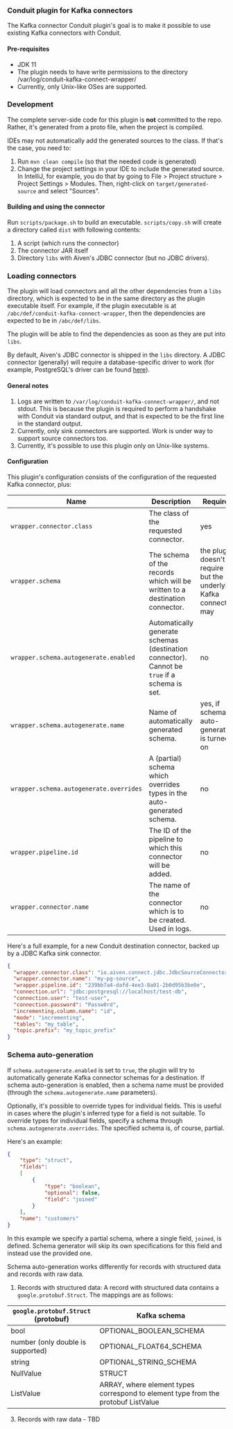 ### Conduit plugin for Kafka connectors
The Kafka connector Conduit plugin's goal is to make it possible to use existing Kafka connectors with Conduit.  

#### Pre-requisites
* JDK 11
* The plugin needs to have write permissions to the directory /var/log/conduit-kafka-connect-wrapper/
* Currently, only Unix-like OSes are supported.

### Development
The complete server-side code for this plugin is **not** committed to the repo. Rather, it's generated from a proto file,
when the project is compiled.

IDEs may not automatically add the generated sources to the class. If that's the case, you need to:
1. Run `mvn clean compile` (so that the needed code is generated)
2. Change the project settings in your IDE to include the generated source. In IntelliJ, for example, you do that by going
to File > Project structure > Project Settings > Modules. Then, right-click on `target/generated-source` and select "Sources".

#### Building and using the connector
Run `scripts/package.sh` to build an executable. `scripts/copy.sh` will create a directory called `dist` with following contents:
1. A script (which runs the connector)
2. The connector JAR itself
3. Directory `libs` with Aiven's JDBC connector (but no JDBC drivers).

### Loading connectors
The plugin will load connectors and all the other dependencies from a `libs` directory, which is expected to be in the 
same directory as the plugin executable itself. For example, if the plugin executable is at `/abc/def/conduit-kafka-connect-wrapper`,
then the dependencies are expected to be in `/abc/def/libs`.

The plugin will be able to find the dependencies as soon as they are put into `libs`. 

By default, Aiven's JDBC connector is shipped in the `libs` directory. A JDBC connector (generally) will require a 
database-specific driver to work (for example, PostgreSQL's driver can be found [here](https://mvnrepository.com/artifact/org.postgresql/postgresql)).

#### General notes

1. Logs are written to `/var/log/conduit-kafka-connect-wrapper/`, and not stdout. This is because the plugin is required to perform
a handshake with Conduit via standard output, and that is expected to be the first line in the standard output.
2. Currently, only sink connectors are supported. Work is under way to support source connectors too.
3. Currently, it's possible to use this plugin only on Unix-like systems.

#### Configuration
This plugin's configuration consists of the configuration of the requested Kafka connector, plus:

| Name                                    | Description                                                                                  | Required                                                              | Default | Example                                                                                                                                                                                             | 
|-----------------------------------------|----------------------------------------------------------------------------------------------|-----------------------------------------------------------------------|---------|-----------------------------------------------------------------------------------------------------------------------------------------------------------------------------------------------------|
| `wrapper.connector.class`               | The class of the requested connector.                                                        | yes                                                                   | none    | `io.aiven.connect.jdbc.JdbcSourceConnector`                                                                                                                                                         |
| `wrapper.schema`                        | The schema of the records which will be written to a destination connector.                  | the plugin doesn't require it, but the underlying Kafka connector may | none    | `{"type":"struct","fields":[{"type":"int32","optional":true,"field":"id"},{"type":"string","optional":true,"field":"name"},{"type":"boolean","optional":true,"field":"trial"}],"name":"customers"}` |
| `wrapper.schema.autogenerate.enabled`   | Automatically generate schemas (destination connector). Cannot be `true` if a schema is set. | no                                                                    | `false` | `true`                                                                                                                                                                                              |
| `wrapper.schema.autogenerate.name`      | Name of automatically generated schema.                                                      | yes, if schema auto-generation is turned on                           | none    | `customers`                                                                                                                                                                                         |
| `wrapper.schema.autogenerate.overrides` | A (partial) schema which overrides types in the auto-generated schema.                       | no                                                                    | none    | `{"type":"struct","fields":[{"type":"boolean","optional":true,"field":"joined"}],"name":"customers"}`                                                                                               |
| `wrapper.pipeline.id`                   | The ID of the pipeline to which this connector will be added.                                | no                                                                    | none    |                                                                                                                                                                                                     |
| `wrapper.connector.name`                | The name of the connector which is to be created. Used in logs.                              | no                                                                    | none    | `prod-mysql-destination`                                                                                                                                                                            |

Here's a full example, for a new Conduit destination connector, backed up by a JDBC Kafka sink connector.
```json
{
  "wrapper.connector.class": "io.aiven.connect.jdbc.JdbcSourceConnector",
  "wrapper.connector.name": "my-pg-source",
  "wrapper.pipeline.id": "239bb7a4-dafd-4ee3-8a01-2b0d95b3be0e",
  "connection.url": "jdbc:postgresql://localhost/test-db",
  "connection.user": "test-user",
  "connection.password": "Passw0rd",
  "incrementing.column.name": "id",
  "mode": "incrementing",
  "tables": "my_table",
  "topic.prefix": "my_topic_prefix"
}
```

### Schema auto-generation
If `schema.autogenerate.enabled` is set to `true`, the plugin will try to automatically generate Kafka connector schemas 
for a destination. If schema auto-generation is enabled, then a schema name must be provided (through the `schema.autogenerate.name` parameters).

Optionally, it's possible to override types for individual fields. This is useful in cases where the plugin's inferred type
for a field is not suitable. To override types for individual fields, specify a schema through `schema.autogenerate.overrides`.
The specified schema is, of course, partial. 

Here's an example:
```json
{
    "type": "struct",
    "fields":
    [
        {
            "type": "boolean",
            "optional": false,
            "field": "joined"
        }
    ],
    "name": "customers"
}
```

In this example we specify a partial schema, where a single field, `joined`, is defined. Schema generator will skip its
own specifications for this field and instead use the provided one.

Schema auto-generation works differently for records with structured data and records with raw data.
1. Records with structured data: A record with structured data contains a `google.protobuf.Struct`. The mappings are as
follows:

| `google.protobuf.Struct` (protobuf) | Kafka schema                                                                      |
|-------------------------------------|-----------------------------------------------------------------------------------|
| bool                                | OPTIONAL_BOOLEAN_SCHEMA                                                           |
| number (only double is supported)   | OPTIONAL_FLOAT64_SCHEMA                                                           |
| string                              | OPTIONAL_STRING_SCHEMA                                                            |
| NullValue                           | STRUCT                                                                            |
| ListValue                           | ARRAY, where element types correspond to element type from the protobuf ListValue |

3. Records with raw data - TBD